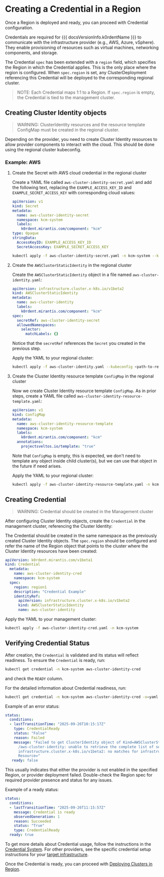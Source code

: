 # Creating a Credential in a Region

Once a Region is deployed and ready, you can proceed with Credential configuration.

Credentials are required for {{{ docsVersionInfo.k0rdentName }}} to communicate with the infrastructure provider
(e.g., AWS, Azure, vSphere). They enable provisioning of resources such as virtual machines, networking components,
and storage.

The Credential `spec` has been extended with a `region` field, which specifies the Region in which the Credential
applies. This is the only place where the region is configured. When `spec.region` is set, any ClusterDeployment
referencing this Credential will be deployed to the corresponding regional cluster.

> NOTE:
> Each Credential maps 1:1 to a Region. If `spec.region` is empty, the Credential is tied to the management cluster.

## Creating Cluster Identity objects

> WARNING:
> ClusterIdentity resources and the resource template ConfigMap must be created in the regional cluster.

Depending on the provider, you need to create Cluster Identity resources to allow provider components to interact
with the cloud. This should be done using the regional cluster kubeconfig.

### Example: AWS

1. Create the Secret with AWS cloud credential in the regional cluster

    Create a YAML file called `aws-cluster-identity-secret.yaml` and add the following text, replacing the
`EXAMPLE_ACCESS_KEY_ID` and `EXAMPLE_SECRET_ACCESS_KEY` with corresponding cloud values:

    ```yaml
    apiVersion: v1
    kind: Secret
    metadata:
      name: aws-cluster-identity-secret
      namespace: kcm-system
      labels:
        k0rdent.mirantis.com/component: "kcm"
    type: Opaque
    stringData:
      AccessKeyID: EXAMPLE_ACCESS_KEY_ID
      SecretAccessKey: EXAMPLE_SECRET_ACCESS_KEY
    ```

    ```bash
    kubectl apply -f aws-cluster-identity-secret.yaml -n kcm-system --kubeconfig <path-to-regional-cluster-kubeconfig>
    ```

2. Create the `AWSClusterStaticIdentity` in the regional cluster

   Create the `AWSClusterStaticIdentity` object in a file named `aws-cluster-identity.yaml`:

   ```yaml
   apiVersion: infrastructure.cluster.x-k8s.io/v1beta2
   kind: AWSClusterStaticIdentity
   metadata:
     name: aws-cluster-identity
     labels:
       k0rdent.mirantis.com/component: "kcm"
   spec:
     secretRef: aws-cluster-identity-secret
     allowedNamespaces:
       selector:
         matchLabels: {}
   ```

   Notice that the `secretRef` references the `Secret` you created in the previous step.

   Apply the YAML to your regional cluster:

   ```bash
   kubectl apply -f aws-cluster-identity.yaml --kubeconfig <path-to-regional-cluster-kubeconfig>
   ```

3. Create the Cluster Identity resource template `ConfigMap` in the regional cluster

   Now we create Cluster Identity resource template `ConfigMap`. As in prior steps, create a YAML file called `aws-cluster-identity-resource-template.yaml`:

   ```yaml
   apiVersion: v1
   kind: ConfigMap
   metadata:
     name: aws-cluster-identity-resource-template
     namespace: kcm-system
     labels:
       k0rdent.mirantis.com/component: "kcm"
     annotations:
       projectsveltos.io/template: "true"
   ```

   Note that `ConfigMap` is empty, this is expected, we don't need to template any object inside child cluster(s), but we can use that object in the future if need arises.

   Apply the YAML to your regional cluster:

   ```bash
   kubectl apply -f aws-cluster-identity-resource-template.yaml -n kcm-system --kubeconfig <path-to-regional-cluster-kubeconfig>
   ```

## Creating Credential

> WARNING:
> Credential should be created in the Management cluster

After configuring Cluster Identity objects, create the `Credential` in the management cluster, referencing the
Cluster Identity:

The Credential should be created in the same namespace as the previously created Cluster Identity objects.
The `spec.region` should be configured and refer the name of the Region object that points to the cluster where the
Cluster Identity resources have been created:

```yaml
apiVersion: k0rdent.mirantis.com/v1beta1
kind: Credential
  metadata:
    name: aws-cluster-identity-cred
    namespace: kcm-system
  spec:
    region: region1
    description: "Credential Example"
    identityRef:
      apiVersion: infrastructure.cluster.x-k8s.io/v1beta2
      kind: AWSClusterStaticIdentity
      name: aws-cluster-identity
```

Apply the YAML to your management cluster:

```bash
kubectl apply -f aws-cluster-identity-cred.yaml -n kcm-system
```

## Verifying Credential Status

After creation, the `Credential` is validated and its status will reflect readiness. To ensure the `Credential` is
ready, run:

```bash
kubectl get credential -n kcm-system aws-cluster-identity-cred
```

and check the `READY` column.

For the detailed information about Credential readiness, run:

```bash
kubectl get credential -n kcm-system aws-cluster-identity-cred -o=yaml
```

Example of an error status:

```yaml
status:
  conditions:
  - lastTransitionTime: "2025-09-26T10:15:17Z"
    type: CredentialReady
    status: "False"
    reason: Failed
    message: "Failed to get ClusterIdentity object of Kind=AWSClusterStaticIdentity
      /aws-cluster-identity: unable to retrieve the complete list of server APIs:
      infrastructure.cluster.x-k8s.io/v1beta2: no matches for infrastructure.cluster.x-k8s.io/v1beta2,
      Resource="
   ready: false
```

This usually indicates that either the provider is not enabled in the specified Region, or provider deployment failed.
Double-check the Region spec for required provider presence and status for any issues.

Example of a ready status:

```yaml
status:
  conditions:
  - lastTransitionTime: "2025-09-26T11:15:57Z"
    message: Credential is ready
    observedGeneration: 1
    reason: Succeeded
    status: "True"
    type: CredentialReady
  ready: true
```

To get more details about Credential usage, follow the instructions in the [Credential System](../access/credentials/index.md).
For other providers, see the specific credential setup instructions for your
[target infrastructure](../installation/prepare-mgmt-cluster/index.md).

Once the Credential is ready, you can proceed with [Deploying Clusters in Region](deploying-clusters-in-region.md).
